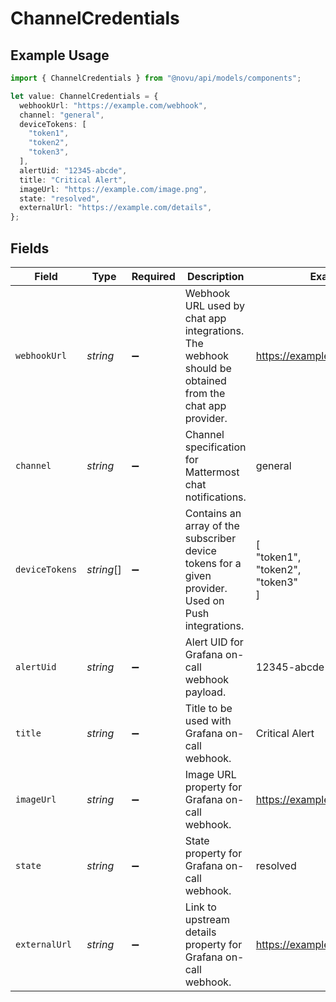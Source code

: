 # ChannelCredentials

## Example Usage

```typescript
import { ChannelCredentials } from "@novu/api/models/components";

let value: ChannelCredentials = {
  webhookUrl: "https://example.com/webhook",
  channel: "general",
  deviceTokens: [
    "token1",
    "token2",
    "token3",
  ],
  alertUid: "12345-abcde",
  title: "Critical Alert",
  imageUrl: "https://example.com/image.png",
  state: "resolved",
  externalUrl: "https://example.com/details",
};
```

## Fields

| Field                                                                                                 | Type                                                                                                  | Required                                                                                              | Description                                                                                           | Example                                                                                               |
| ----------------------------------------------------------------------------------------------------- | ----------------------------------------------------------------------------------------------------- | ----------------------------------------------------------------------------------------------------- | ----------------------------------------------------------------------------------------------------- | ----------------------------------------------------------------------------------------------------- |
| `webhookUrl`                                                                                          | *string*                                                                                              | :heavy_minus_sign:                                                                                    | Webhook URL used by chat app integrations. The webhook should be obtained from the chat app provider. | https://example.com/webhook                                                                           |
| `channel`                                                                                             | *string*                                                                                              | :heavy_minus_sign:                                                                                    | Channel specification for Mattermost chat notifications.                                              | general                                                                                               |
| `deviceTokens`                                                                                        | *string*[]                                                                                            | :heavy_minus_sign:                                                                                    | Contains an array of the subscriber device tokens for a given provider. Used on Push integrations.    | [<br/>"token1",<br/>"token2",<br/>"token3"<br/>]                                                      |
| `alertUid`                                                                                            | *string*                                                                                              | :heavy_minus_sign:                                                                                    | Alert UID for Grafana on-call webhook payload.                                                        | 12345-abcde                                                                                           |
| `title`                                                                                               | *string*                                                                                              | :heavy_minus_sign:                                                                                    | Title to be used with Grafana on-call webhook.                                                        | Critical Alert                                                                                        |
| `imageUrl`                                                                                            | *string*                                                                                              | :heavy_minus_sign:                                                                                    | Image URL property for Grafana on-call webhook.                                                       | https://example.com/image.png                                                                         |
| `state`                                                                                               | *string*                                                                                              | :heavy_minus_sign:                                                                                    | State property for Grafana on-call webhook.                                                           | resolved                                                                                              |
| `externalUrl`                                                                                         | *string*                                                                                              | :heavy_minus_sign:                                                                                    | Link to upstream details property for Grafana on-call webhook.                                        | https://example.com/details                                                                           |